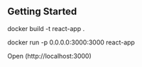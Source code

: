 ## Getting Started

docker build -t react-app .

docker run -p 0.0.0.0:3000:3000 react-app

Open (http://localhost:3000)


